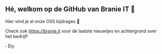 ## Hé, welkom op de GitHub van Branie IT 👋

Hier vind je al onze OSS bijdrages 🎉

Check ook https://branie.it voor de laatste nieuwtjes en achtergrond over het bedrijf!


&dash; Ely

<!--

**Here are some ideas to get you started:**

🙋‍♀️ A short introduction - what is your organization all about?
🌈 Contribution guidelines - how can the community get involved?
👩‍💻 Useful resources - where can the community find your docs? Is there anything else the community should know?
🍿 Fun facts - what does your team eat for breakfast?
🧙 Remember, you can do mighty things with the power of [Markdown](https://docs.github.com/github/writing-on-github/getting-started-with-writing-and-formatting-on-github/basic-writing-and-formatting-syntax)
-->
